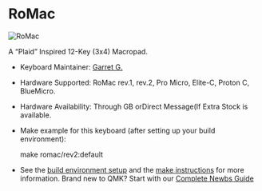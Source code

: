 
# RoMac

![RoMac](https://imgur.com/a/W7LUCvS)

A “Plaid” Inspired 12-Key (3x4) Macropad.

+ Keyboard Maintainer: [Garret G.](https://github.com/garretgartnwr)
+ Hardware Supported: RoMac rev.1, rev.2, Pro Micro, Elite-C, Proton C, BlueMicro.
+ Hardware Availability: Through GB orDirect Message(If Extra Stock is available.

+ Make example for this keyboard (after setting up your build environment):

    make romac/rev2:default

+ See the [build environment setup](https://docs.qmk.fm/#/getting_started_build_tools) and the [make instructions](https://docs.qmk.fm/#/getting_started_make_guide) for more information. Brand new to QMK? Start with our [Complete Newbs Guide](https://docs.qmk.fm/#/newbs)
